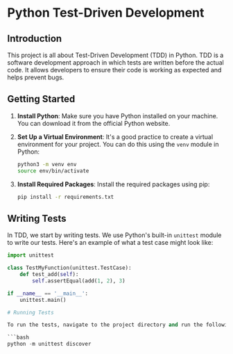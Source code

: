 # Python Test-Driven Development

## Introduction

This project is all about Test-Driven Development (TDD) in Python. TDD is a software development approach in which tests are written before the actual code. It allows developers to ensure their code is working as expected and helps prevent bugs.

## Getting Started

1. **Install Python**: Make sure you have Python installed on your machine. You can download it from the official Python website.

2. **Set Up a Virtual Environment**: It's a good practice to create a virtual environment for your project. You can do this using the `venv` module in Python:
    ```bash
    python3 -m venv env
    source env/bin/activate
    ```

3. **Install Required Packages**: Install the required packages using pip:
    ```bash
    pip install -r requirements.txt
    ```

## Writing Tests

In TDD, we start by writing tests. We use Python's built-in `unittest` module to write our tests. Here's an example of what a test case might look like:

```python
import unittest

class TestMyFunction(unittest.TestCase):
    def test_add(self):
        self.assertEqual(add(1, 2), 3)

if __name__ == '__main__':
    unittest.main()

# Running Tests

To run the tests, navigate to the project directory and run the following command:

```bash
python -m unittest discover
```
